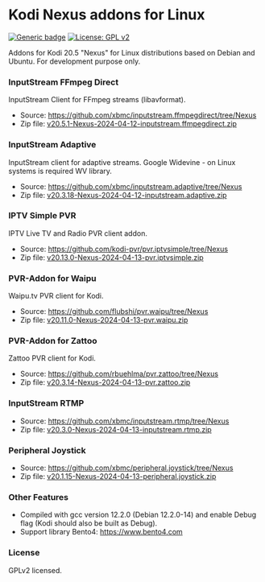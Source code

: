 # Kodi Nexus addons for Linux
[![Generic badge](https://img.shields.io/badge/Platform-KODI-<COLOR>.svg)](https://kodi.tv/) [![License: GPL v2](https://img.shields.io/badge/License-GPL_v2-blue.svg)](https://www.gnu.org/licenses/old-licenses/gpl-2.0.html)

Addons for Kodi 20.5 "Nexus" for Linux distributions based on Debian and Ubuntu. For development purpose only.


### InputStream FFmpeg Direct
InputStream Client for FFmpeg streams (libavformat).
- Source: https://github.com/xbmc/inputstream.ffmpegdirect/tree/Nexus
- Zip file: [v20.5.1-Nexus-2024-04-12-inputstream.ffmpegdirect.zip](https://github.com/zuzia-dev/Kodi-Nexus-addons-for-Linux/raw/main/v20.5.1-Nexus-2024-04-12-inputstream.ffmpegdirect.zip)

### InputStream Adaptive
InputStream client for adaptive streams. Google Widevine - on Linux systems is required WV library.
- Source: https://github.com/xbmc/inputstream.adaptive/tree/Nexus
- Zip file: [v20.3.18-Nexus-2024-04-12-inputstream.adaptive.zip](https://github.com/zuzia-dev/Kodi-Nexus-addons-for-Linux/raw/main/v20.3.18-Nexus-2024-04-12-inputstream.adaptive.zip)

### IPTV Simple PVR
IPTV Live TV and Radio PVR client addon.
 - Source: https://github.com/kodi-pvr/pvr.iptvsimple/tree/Nexus
 - Zip file: [v20.13.0-Nexus-2024-04-13-pvr.iptvsimple.zip](https://github.com/zuzia-dev/Kodi-Nexus-addons-for-Linux/raw/main/v20.13.0-Nexus-2024-04-13-pvr.iptvsimple.zip)
 
 ### PVR-Addon for Waipu
Waipu.tv PVR client for Kodi.
 - Source: https://github.com/flubshi/pvr.waipu/tree/Nexus
 - Zip file: [v20.11.0-Nexus-2024-04-13-pvr.waipu.zip](https://github.com/zuzia-dev/Kodi-Nexus-addons-for-Linux/raw/main/v20.11.0-Nexus-2024-04-13-pvr.waipu.zip)

### PVR-Addon for Zattoo
Zattoo PVR client for Kodi.
 - Source: https://github.com/rbuehlma/pvr.zattoo/tree/Nexus
 - Zip file: [v20.3.14-Nexus-2024-04-13-pvr.zattoo.zip](https://github.com/zuzia-dev/Kodi-Nexus-addons-for-Linux/raw/main/v20.3.14-Nexus-2024-04-13-pvr.zattoo.zip)

### InputStream RTMP
- Source: https://github.com/xbmc/inputstream.rtmp/tree/Nexus
- Zip file: [v20.3.0-Nexus-2024-04-13-inputstream.rtmp.zip](https://github.com/zuzia-dev/Kodi-Nexus-addons-for-Linux/raw/main/v20.3.0-Nexus-2024-04-13-inputstream.rtmp.zip)

### Peripheral Joystick
- Source: https://github.com/xbmc/peripheral.joystick/tree/Nexus
- Zip file: [v20.1.15-Nexus-2024-04-13-peripheral.joystick.zip](https://github.com/zuzia-dev/Kodi-Nexus-addons-for-Linux/raw/main/v20.1.15-Nexus-2024-04-13-peripheral.joystick.zip)

### Other Features
- Compiled with gcc version 12.2.0 (Debian 12.2.0-14) and enable Debug flag (Kodi should also be built as Debug).
- Support library Bento4: https://www.bento4.com

### License
GPLv2 licensed.
